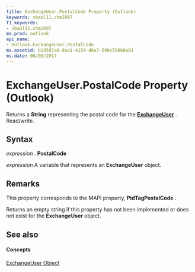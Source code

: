```yaml
---
title: ExchangeUser.PostalCode Property (Outlook)
keywords: vbaol11.chm2097
f1_keywords:
- vbaol11.chm2097
ms.prod: outlook
api_name:
- Outlook.ExchangeUser.PostalCode
ms.assetid: b135d7a6-daa1-4154-d6e7-506c59860a81
ms.date: 06/08/2017
---
```



# ExchangeUser.PostalCode Property (Outlook)

Returns a  **String** representing the postal code for the **[ExchangeUser](Outlook.ExchangeUser.md)** . Read/write.


## Syntax

 _expression_ . **PostalCode**

 _expression_ A variable that represents an **ExchangeUser** object.


## Remarks

This property corresponds to the MAPI property,  **PidTagPostalCode** .

Returns an empty string if this property has not been implemented or does not exist for the  **ExchangeUser** object.


## See also


#### Concepts


[ExchangeUser Object](Outlook.ExchangeUser.md)

